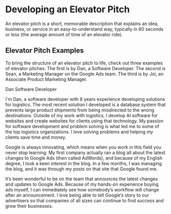 # Developing an Elevator Pitch

An elevator pitch is a short, memorable description that explains an idea, business, or service in an easy-to-understand way, typically in 60 seconds or less (the average amount of time of an elevator ride).

## Elevator Pitch Examples

To bring the structure of an elevator pitch to life, check out three examples of elevator pitches. The first is by Dan, a Software Developer. The second is Sean, a Marketing Manager on the Google Ads team. The third is by Joi, an Associate Product Marketing Manager.

Dan
Software Developer

I'm Dan, a software developer with 8 years experience developing solutions for logistics. The most recent solution I developed is a database system that prevents large product shipments from being misdirected to the wrong destinations. Outside of my work with logistics, I develop AI software for websites and create websites for clients using that technology. My passion for software development and problem solving is what led me to some of the top logistics organizations. I love solving problems and helping my clients save time and money.

Google is always innovating, which means when you work in this field you never stop learning. My first company actually ran a blog all about the latest changes to Google Ads (then called AdWords), and because of my English degree, I took a keen interest in the blog. In a few months, I was managing the blog, and it was through my posts on that site that Google found me.

It’s been wonderful to be on the team that announces the latest changes and updates to Google Ads. Because of my hands-on experience buying ads myself, I can immediately see how somebody’s workflow will change after an announcement. I love being able to tell Google’s story to our advertisers so that companies of all sizes can continue to find success and grow their businesses.
